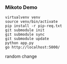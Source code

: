 ### Mikoto Demo

```
virtualvenv venv
source venv/bin/activate
pip install -r pip-req.txt
git submodule init
git submodule sync
git submodule update
python app.py
go http://localhost:5000/
```

random change
